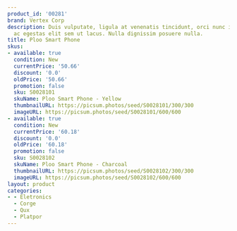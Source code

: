 ```yaml
---
product_id: '00281'
brand: Vertex Corp
description: Duis vulputate, ligula at venenatis tincidunt, orci nunc interdum leo,
  ac egestas elit sem ut lacus. Nulla dignissim posuere nulla.
title: Ploo Smart Phone
skus:
- available: true
  condition: New
  currentPrice: '50.66'
  discount: '0.0'
  oldPrice: '50.66'
  promotion: false
  sku: S0028101
  skuName: Ploo Smart Phone - Yellow
  thumbnailURL: https://picsum.photos/seed/S0028101/300/300
  imageURL: https://picsum.photos/seed/S0028101/600/600
- available: true
  condition: New
  currentPrice: '60.18'
  discount: '0.0'
  oldPrice: '60.18'
  promotion: false
  sku: S0028102
  skuName: Ploo Smart Phone - Charcoal
  thumbnailURL: https://picsum.photos/seed/S0028102/300/300
  imageURL: https://picsum.photos/seed/S0028102/600/600
layout: product
categories:
- - Eletronics
  - Corge
  - Qux
  - Platpor
---
```

